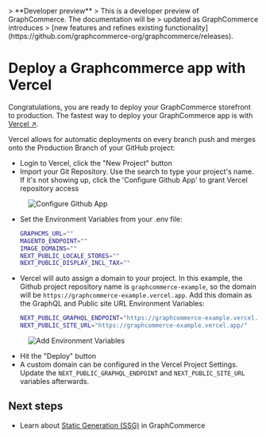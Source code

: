 <div data-nosnippet>
> **Developer preview**  
> This is a developer preview of GraphCommerce. The documentation will be
> updated as GraphCommerce introduces
> [new features and refines existing functionality](https://github.com/graphcommerce-org/graphcommerce/releases).
</div>

# Deploy a Graphcommerce app with Vercel

Congratulations, you are ready to deploy your GraphCommerce storefront to
production. The fastest way to deploy your GraphCommerce app is with
[Vercel ↗](https://vercel.com/).

Vercel allows for automatic deployments on every branch push and merges onto the
Production Branch of your GitHub project:

- Login to Vercel, click the "New Project" button
- Import your Git Repository. Use the search to type your project's name. If
  it's not showing up, click the 'Configure Github App' to grant Vercel
  repository access

<figure>

![Configure Github App](https://user-images.githubusercontent.com/1251986/157830779-6d97d971-f3f3-4695-87d7-f8ab6277872f.jpg)

</figure>

- Set the Environment Variables from your .env file:

  ```bash
  GRAPHCMS_URL=""
  MAGENTO_ENDPOINT=""
  IMAGE_DOMAINS=""
  NEXT_PUBLIC_LOCALE_STORES=""
  NEXT_PUBLIC_DISPLAY_INCL_TAX=""
  ```

- Vercel will auto assign a domain to your project. In this example, the Github
  project repository name is `graphcommerce-example`, so the domain will be
  `https://graphcommerce-example.vercel.app`. Add this domain as the GraphQL and
  Public site URL Environment Variables:

  ```bash
  NEXT_PUBLIC_GRAPHQL_ENDPOINT="https://graphcommerce-example.vercel.app/api/graphql"
  NEXT_PUBLIC_SITE_URL="https://graphcommerce-example.vercel.app/"
  ```

<figure>

![Add Environment Variables](https://user-images.githubusercontent.com/1251986/157830852-8fbdbe31-1fe7-42ff-9109-13f435435b9e.jpg)

</figure>

- Hit the "Deploy" button
- A custom domain can be configured in the Vercel Project Settings. Update the
  `NEXT_PUBLIC_GRAPHQL_ENDPOINT` and `NEXT_PUBLIC_SITE_URL` variables
  afterwards.

## Next steps

- Learn about [Static Generation (SSG)](../framework/static-generation.md) in
  GraphCommerce
